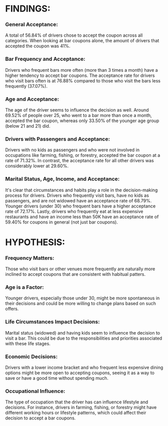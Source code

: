 # FINDINGS:

### General Acceptance: 
A total of 56.84% of drivers chose to accept the coupon across all categories. When looking at bar coupons alone, the amount of drivers that accepted the coupon was 41%.

### Bar Frequency and Acceptance: 
Drivers who frequent bars more often (more than 3 times a month) have a higher tendency to accept bar coupons. The acceptance rate for drivers who visit bars often is at 76.88% compared to those who visit the bars less frequently (37.07%).

### Age and Acceptance: 
The age of the driver seems to influence the decision as well. Around 69.52% of people over 25, who went to a bar more than once a month, accepted the bar coupon, whereas only 33.50% of the younger age group (below 21 and 21) did.

### Drivers with Passengers and Acceptance: 
Drivers with no kids as passengers and who were not involved in occupations like farming, fishing, or forestry, accepted the bar coupon at a rate of 71.32%. In contrast, the acceptance rate for all other drivers was considerably lower at 29.60%.

### Marital Status, Age, Income, and Acceptance: 
It's clear that circumstances and habits play a role in the decision-making process for drivers. Drivers who frequently visit bars, have no kids as passengers, and are not widowed have an acceptance rate of 68.79%. Younger drivers (under 30) who frequent bars have a higher acceptance rate of 72.17%. Lastly, drivers who frequently eat at less expensive restaurants and have an income less than 50K have an acceptance rate of 59.40% for coupons in general (not just bar coupons).

# HYPOTHESIS:

### Frequency Matters: 
Those who visit bars or other venues more frequently are naturally more inclined to accept coupons that are consistent with habitual patters.

### Age is a Factor: 
Younger drivers, especially those under 30, might be more spontaneous in their decisions and could be more willing to change plans based on such offers.

### Life Circumstances Impact Decisions: 
Marital status (widowed) and having kids seem to influence the decision to visit a bar. This could be due to the responsibilities and priorities associated with these life stages.

### Economic Decisions: 
Drivers with a lower income bracket and who frequent less expensive dining options might be more open to accepting coupons, seeing it as a way to save or have a good time without spending much.

### Occupational Influence: 
The type of occupation that the driver has can influence lifestyle and decisions. For instance, drivers in farming, fishing, or forestry might have different working hours or lifestyle patterns, which could affect their decision to accept a bar coupons.
